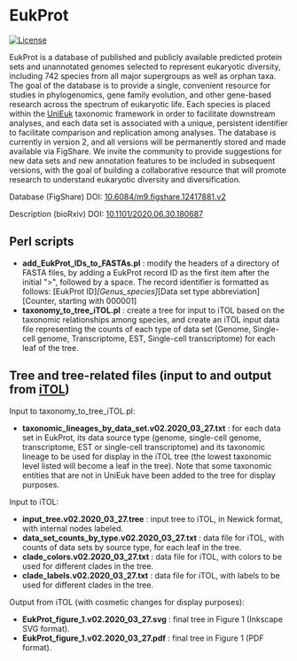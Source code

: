 # EukProt

[![License](https://img.shields.io/badge/license-GPLv3-blue.svg)](http://www.gnu.org/licenses/gpl.html)

EukProt is a database of published and publicly available predicted protein sets and unannotated genomes selected to represent eukaryotic diversity, including 742 species from all major supergroups as well as orphan taxa. The goal of the database is to provide a single, convenient resource for studies in phylogenomics, gene family evolution, and other gene-based research across the spectrum of eukaryotic life. Each species is placed within the [UniEuk](https://unieuk.org/) taxonomic framework in order to facilitate downstream analyses, and each data set is associated with a unique, persistent identifier to facilitate comparison and replication among analyses. The database is currently in version 2, and all versions will be permanently stored and made available via FigShare. We invite the community to provide suggestions for new data sets and new annotation features to be included in subsequent versions, with the goal of building a collaborative resource that will promote research to understand eukaryotic diversity and diversification.

Database (FigShare) DOI: [10.6084/m9.figshare.12417881.v2](https://doi.org/10.6084/m9.figshare.12417881.v2)

Description (bioRxiv) DOI: [10.1101/2020.06.30.180687](https://doi.org/10.1101/2020.06.30.180687)

## Perl scripts

- **add_EukProt_IDs_to_FASTAs.pl** : modify the headers of a directory of FASTA files, by adding a EukProt record ID as the first item after the initial ">", followed by a space. The record identifier is formatted as follows: [EukProt ID]_[Genus_species]_[Data set type abbreviation][Counter, starting with 000001]
- **taxonomy_to_tree_iTOL.pl** : create a tree for input to iTOL based on the taxonomic relationships among species, and create an iTOL input data file representing the counts of each type of data set (Genome, Single-cell genome, Transcriptome, EST, Single-cell transcriptome) for each leaf of the tree.

## Tree and tree-related files (input to and output from [iTOL](https://itol.embl.de))

Input to taxonomy_to_tree_iTOL.pl:
- **taxonomic_lineages_by_data_set.v02.2020_03_27.txt** : for each data set in EukProt, its data source type (genome, single-cell genome, transcriptome, EST or single-cell transcriptome) and its taxonomic lineage to be used for display in the iTOL tree (the lowest taxonomic level listed will become a leaf in the tree). Note that some taxonomic entities that are not in UniEuk have been added to the tree for display purposes.

Input to iTOL:
- **input_tree.v02.2020_03_27.tree** : input tree to iTOL, in Newick format, with internal nodes labeled.
- **data_set_counts_by_type.v02.2020_03_27.txt** : data file for iTOL, with counts of data sets by source type, for each leaf in the tree.
- **clade_colors.v02.2020_03_27.txt** : data file for iTOL, with colors to be used for different clades in the tree.
- **clade_labels.v02.2020_03_27.txt** : data file for iTOL, with labels to be used for different clades in the tree.

Output from iTOL (with cosmetic changes for display purposes):
- **EukProt_figure_1.v02.2020_03_27.svg** : final tree in Figure 1 (Inkscape SVG format).
- **EukProt_figure_1.v02.2020_03_27.pdf** : final tree in Figure 1 (PDF format).
